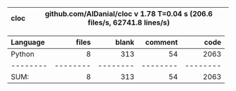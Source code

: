 cloc|github.com/AlDanial/cloc v 1.78  T=0.04 s (206.6 files/s, 62741.8 lines/s)
--- | ---

Language|files|blank|comment|code
:-------|-------:|-------:|-------:|-------:
Python|8|313|54|2063
--------|--------|--------|--------|--------
SUM:|8|313|54|2063
